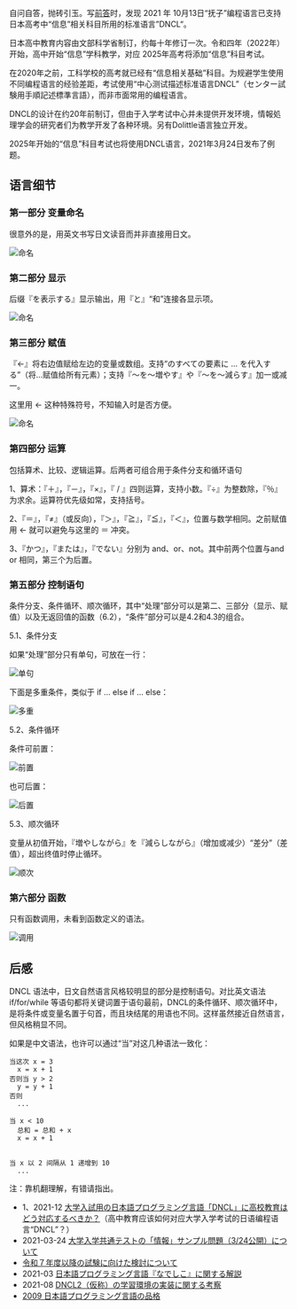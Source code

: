 
自问自答，抛砖引玉。写[前答](https://www.zhihu.com/question/510639541/answer/2304467718)时，发现 2021 年 10月13日“抚子”编程语言已支持日本高考中“信息”相关科目所用的标准语言”DNCL“。

日本高中教育内容由文部科学省制订，约每十年修订一次。令和四年（2022年）开始，高中开始“信息”学科教学，对应 2025年高考将添加“信息”科目考试。

在2020年之前，工科学校的高考就已经有“信息相关基础”科目。为规避学生使用不同编程语言的经验差距，考试使用“中心测试描述标准语言DNCL”（センター試験用手順記述標準言語），而非市面常用的编程语言。

DNCL的设计在约20年前制订，但由于入学考试中心并未提供开发环境，情報処理学会的研究者们为教学开发了各种环境。另有Dolittle语言独立开发。

2025年开始的“信息”科目考试也将使用DNCL语言，2021年3月24日发布了例题。

## 语言细节

### 第一部分 变量命名

很意外的是，用英文书写日文读音而并非直接用日文。

![命名](../assets/2022-01-27_dncl1_命名.png)

### 第二部分 显示

后缀『を表示する』显示输出，用『と』“和”连接各显示项。

![命名](../assets/2022-01-28_dncl2_显示.png)

### 第三部分 赋值


『←』将右边值赋给左边的变量或数组。支持“のすべての要素に ... を代入する”（将...赋值给所有元素）；支持『～を～増やす』や『～を～減らす』加一或减一。

这里用 ← 这种特殊符号，不知输入时是否方便。

![命名](../assets/2022-01-28_dncl3_赋值.png)

### 第四部分 运算

包括算术、比较、逻辑运算。后两者可组合用于条件分支和循环语句

1、算术：『＋』，『－』，『×』，『 / 』四则运算，支持小数。『÷』为整数除，『％』为求余。运算符优先级如常，支持括号。

2、『＝』，『≠』（或反向），『＞』，『≧』，『≦』，『＜』，位置与数学相同。之前赋值用 ← 就可以避免与这里的 ＝ 冲突。

3、『かつ』，『または』，『でない』分别为 and、or、not。其中前两个位置与and or 相同，第三个为后置。

### 第五部分 控制语句

条件分支、条件循环、顺次循环，其中“处理”部分可以是第二、三部分（显示、赋值）以及无返回值的函数（6.2），“条件”部分可以是4.2和4.3的组合。

5.1、条件分支

如果“处理”部分只有单句，可放在一行：

![单句](../assets/2022-02-07_DNCL单句条件.png)

下面是多重条件，类似于 if ... else if ... else：

![多重](../assets/2022-02-07_DNCL多重条件.png)

5.2、条件循环

条件可前置：

![前置](../assets/2022-02-07_DNCL循环前置条件.png)

也可后置：

![后置](../assets/2022-02-07_DNCL循环后置条件.png)

5.3、顺次循环

变量从初值开始，『増やしながら』を『減らしながら』（增加或减少）“差分”（差值），超出终值时停止循环。

![顺次](../assets/2022-02-07_DNCL顺次循环.png)

### 第六部分 函数

只有函数调用，未看到函数定义的语法。

![调用](../assets/2022-02-07_DNCL函数调用.png)


## 后感

DNCL 语法中，日文自然语言风格较明显的部分是控制语句。对比英文语法 if/for/while 等语句都将关键词置于语句最前，DNCL的条件循环、顺次循环中，是将条件或变量名置于句首，而且块结尾的用语也不同。这样虽然接近自然语言，但风格稍显不同。

如果是中文语法，也许可以通过“当”对这几种语法一致化：
```
当这次 x = 3
  x = x + 1
否则当 y > 2
  y = y + 1
否则
  ...

当 x < 10
  总和 = 总和 + x
  x = x + 1


当 x 以 2 间隔从 1 递增到 10
  ...
```

注：靠机翻理解，有错请指出。

- 1、2021-12 [大学入試用の日本語プログラミング言語「DNCL」に高校教育はどう対応するべきか？](https://www.watch.impress.co.jp/kodomo_it/news/1367503.html)（高中教育应该如何对应大学入学考试的日语编程语言“DNCL”？）
- 2021-03-24 [大学入学共通テストの「情報」サンプル問題（3/24公開）について](https://www.youtube.com/watch?v=sMxwuOxjktQ)
- [令和７年度以降の試験に向けた検討について](https://www.dnc.ac.jp/kyotsu/shiken_jouhou/r7ikou.html)
- 2021-03 [日本語プログラミング言語『なでしこ』に関する解説](https://ipsj.ixsq.nii.ac.jp/ej/index.php?action=pages_view_main&active_action=repository_action_common_download&item_id=210707&item_no=1&attribute_id=1&file_no=1&page_id=13&block_id=8)
- 2021-08 [DNCL2（仮称）の学習環境の実装に関する考察](https://ipsj.ixsq.nii.ac.jp/ej/index.php?action=pages_view_main&active_action=repository_action_common_download&item_id=212372&item_no=1&attribute_id=1&file_no=1&page_id=13&block_id=8)
- [2009 日本語プログラミング言語の品格](https://crew-lab.sfc.keio.ac.jp/papers/data/Ken%20Okada/a.pdf)